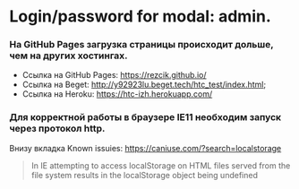 # Login/password for modal: admin.

### На GitHub Pages загрузка страницы происходит дольше, чем на других хостингах.

- Ссылка на GitHub Pages: https://rezcik.github.io/
- Ссылка на Beget: http://y92923lu.beget.tech/htc_test/index.html;
- Ссылка на Heroku: https://htc-izh.herokuapp.com/

### Для корректной работы в браузере IE11 необходим запуск через протокол http.
Внизу вкладка Known issuies: 
https://caniuse.com/?search=localstorage
>In IE attempting to access localStorage on HTML files served from the file system results in the localStorage object being undefined



